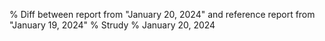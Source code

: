 % Diff between report from "January 20, 2024" and reference report from "January 19, 2024"
% Strudy
% January 20, 2024


